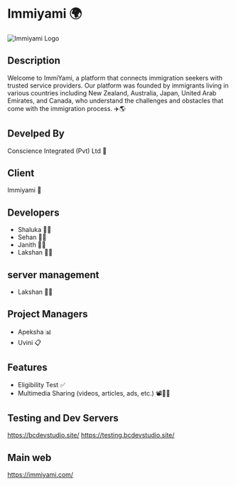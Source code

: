 # Immiyami 🌍

![Immiyami Logo](https://github.com/SehanArandara/immiyami/assets/99310968/e34afa36-219e-41f4-b149-a8914a6798e2)

## Description
Welcome to ImmiYami, a platform that connects immigration seekers with trusted service providers. Our platform was founded by immigrants living in various countries including New Zealand, Australia, Japan, United Arab Emirates, and Canada, who understand the challenges and obstacles that come with the immigration process. ✈️🌎

## Develped By
Conscience Integrated (Pvt) Ltd 🏢

## Client
Immiyami 🤝

## Developers
- Shaluka 🧑‍💻
- Sehan 🧑‍💻
- Janith 🧑‍💻
- Lakshan 🧑‍💻

## server management
- Lakshan 🧑‍💻

## Project Managers
- Apeksha 📊
- Uvini 📋

## Features
- Eligibility Test ✅
- Multimedia Sharing (videos, articles, ads, etc.) 📽️📰📢

## Testing and Dev Servers
https://bcdevstudio.site/
https://testing.bcdevstudio.site/

## Main web
https://immiyami.com/


